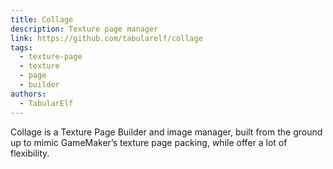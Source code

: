 ```yaml
---
title: Collage
description: Texture page manager
link: https://github.com/tabularelf/collage
tags:
  - texture-page
  - texture
  - page
  - builder
authors:
  - TabularElf
---
```


Collage is a Texture Page Builder and image manager, built from the ground up to mimic GameMaker’s texture page packing, while offer a lot of flexibility.